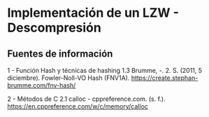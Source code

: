 # Implementación de un LZW - Descompresión
## Fuentes de información
1 - Función Hash y técnicas de hashing
1.3 Brumme, -. 2. S. (2011, 5 diciembre). Fowler-Noll-VO Hash (FNV1A). https://create.stephan-brumme.com/fnv-hash/

2 - Métodos de C
2.1 calloc - cppreference.com. (s. f.). https://en.cppreference.com/w/c/memory/calloc
